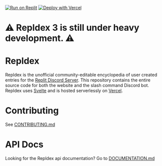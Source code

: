 [![Run on Replit](https://replit.com/badge/github/repldex/Repldex)](https://replit/com/github/repldex/Repldex)
[![Deploy with Vercel](https://vercel.com/button)](https://vercel.com/new/clone?repository-url=https%3A%2F%2Fgithub.com%2Frepldex%2FRepldex)

# ⚠️ Repldex 3 is still under heavy development. ⚠️

# Repldex

Repldex is the unofficial community-editable encyclopedia of user created entries for the [Replit Discord Server](https://replit.com/discord). This repository contains the entire source code for both the website and the slash command Discord bot. Repldex uses [Svelte](https://svelte.dev/) and is hosted serverlessly on [Vercel](https://vercel.app/).

# Contributing

See [CONTRIBUTING.md](CONTRIBUTING.md)

# API Docs
Looking for the Repldex api documentation? Go to [DOCUMENTATION.md](DOCUMENTATION.md)